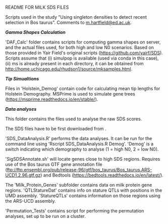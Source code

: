 README FOR MILK SDS FILES

Scripts used in the study "Using singleton densities to detect recent selection in Bos taurus". Comments to m.hartfield@ed.ac.uk.

***Gamma Shapes Calculation***

'DAF_Calc' folder contains scripts for computing gamma shapes on server, and the actual files used, for both high and low N0 scenarios. Based on those provided in Yair Field's original scripts (https://github.com/yairf/SDS). Scripts assume that (i) simulpop is available (used via conda in this case), (ii) ms is already present in each directory, it can be obtained from http://home.uchicago.edu/rhudson1/source/mksamples.html.

***Tip Simualtions***

Files in 'Holstein_Demog' contain code for calculating mean tip lengths for Holstein Demography. MSPrime is used to simulate gene trees (https://msprime.readthedocs.io/en/stable/).

***Data analyses***

This folder contains the files used to analyse the raw SDS scores.

The SDS files have to be first downloaded from <DRYAD URL HERE>.

'SDS_DataAnalysis.R' performs the data analyses. It can be run for the command line using 'Rscript SDS_DataAnalysis.R Demog'. 'Demog' is a switch indicating which demography to analyse (1 = high N0, 2 = low N0).

'SigSDSAnnotate.sh' will locate genes close to high SDS regions. Requires use of the Bos taurus GTF gene annotation file (ftp://ftp.ensembl.org/pub/release-96/gtf/bos_taurus/Bos_taurus.ARS-UCD1.2.96.gtf.gz) and Bedtools (https://bedtools.readthedocs.io/en/latest/).

The 'Milk_Protein_Genes' subfolder contains data on milk protein gene regions. 'QTLStatureDat' contains info on stature QTLs with positions in the UMD assembly. 'StatureQTLs' contains information on those regions using the ARS-UCD assembly.

'Permutation_Tests' contains script for performing the permutation analyses, set up to be run on a cluster.
